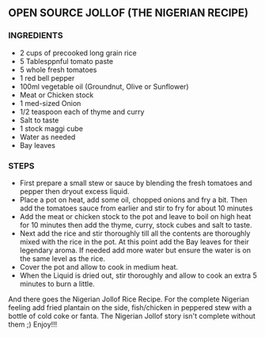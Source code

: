 ## OPEN SOURCE JOLLOF (THE NIGERIAN RECIPE)

### INGREDIENTS

- 2 cups of precooked long grain rice
- 5 Tablesppnful tomato paste
- 5 whole fresh tomatoes
- 1 red bell pepper
- 100ml vegetable oil (Groundnut, Olive or Sunflower)
- Meat or Chicken stock
- 1 med-sized Onion
- 1/2 teaspoon each of thyme and curry
- Salt to taste
- 1 stock maggi cube
- Water as needed
- Bay leaves

### STEPS

- First prepare a small stew or sauce by blending the fresh tomatoes and pepper then dryout excess liquid.
- Place a pot on heat, add some oil, chopped onions and fry a bit. Then add the tomatoes sauce from earlier and stir to 
  fry for about 10 minutes
- Add the meat or chicken stock to the pot and leave to boil on high heat for 10 minutes then add the thyme, curry, 
  stock cubes and salt to taste.
- Next add the rice and stir thoroughly till all the contents are thoroughly mixed with the rice in the pot. At this point add the Bay leaves for their legendary aroma. 
  If needed add more water but ensure the water is on the same level as the rice.
- Cover the pot and allow to cook in medium heat. 
- When the Liquid is dried out, stir thoroughly and allow to cook an extra 5 minutes to burn a little.

And there goes the Nigerian Jollof Rice Recipe. For the complete Nigerian feeling add fried plantain on the side, fish/chicken in peppered stew with a bottle of cold coke or fanta. The Nigerian Jollof story isn't complete without them ;) Enjoy!!!
